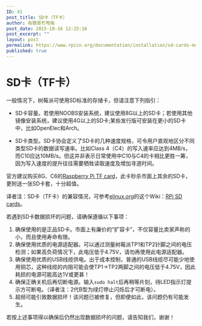 ```yaml
---
ID: 41
post_title: SD卡（TF卡）
author: 有聰哥冇甩拖
post_date: 2015-10-16 12:25:16
post_excerpt: ""
layout: post
permalink: https://www.rpicn.org/documentation/installation/sd-cards-md/
published: true
---
```

# SD卡（TF卡）

一般情况下，树莓派可使用SD标准的存储卡，但请注意下列指引：

- SD卡容量。若使用NOOBS安装系统，建议使用8G以上的SD卡；若使用其他镜像安装系统，建议使用4G以上的SD卡;某些发行版可安装在更小的SD卡中，比如OpenElec和Arch。

- SD卡类型。SD卡协会定义了SD卡的几种速度规格，可令用户直观地区分不同类型SD卡的数据读写速率。比如Class 4（C4）的写入速率应达到4MB/s，而C10应达10MB/s。但这并非表示日常使用中C10与C4的卡相比更胜一筹，因为写入速度的提升往往需要牺牲读取速度及增加寻道时间。

官方建议购买8G、C6的[Raspberry Pi TF card](http://swag.raspberrypi.org/products/noobs-8gb-sd-card)，此卡秒杀市面上其余的SD卡，更附送一张SD卡套，十分超值。

译者注：SD卡（TF卡）的兼容情况，可参考[elinux.org](http://elinux.org)的这个Wiki：[RPi SD cards](http://elinux.org/RPi_SD_cards)。

若遇到SD卡数据损坏的问题，请确保遵循以下事项：

1. 确保使用的是正品SD卡。市面上有廉价的“扩容卡”，不仅容量比卖家声称的小，而且使用寿命有限。
2. 确保使用优质的电源适配器。可以通过测量树莓派TP1和TP2针脚之间的电压检测；如果高负荷情况下，此电压低于4.75V，请勿再使用此电源适配器。
3. 确保使用优质的USB线缆供电。出于成本控制，普通的USB线缆尽可能少地使用铜芯，这种线缆的内阻可能会使TP1->TP2两脚之间的电压低于4.75V，因此耗损的电源可能高达1V或更甚！
4. 确保正确关机后再切断电源。输入`sudo halt`后再稍等片刻，待LED指示灯提示方可断电。（译者注：2代B型为绿灯停止闪烁后才可断电）。
5. 超频可能引致数据损坏！该问题已被修复，但即便如此，该问题仍有可能发生。

若按上述事项得以确保后仍然出现数据损坏的问题，请告知我们，谢谢！
